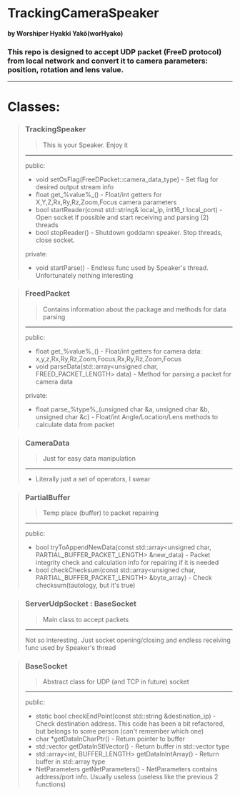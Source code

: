 # TrackingCameraSpeaker
#### by Worshiper Hyakki Yakō(worHyako)
### This repo is designed to accept UDP packet (FreeD protocol) from local network and convert it to camera parameters: position, rotation and lens value.

---

# Classes:
> ### TrackingSpeaker
>> This is your Speaker. Enjoy it
> ---
> public:
> * void setOsFlag(FreeDPacket::camera_data_type) - Set flag for desired output stream info
> * float get_%value%_() - Float/int getters for X,Y,Z,Rx,Ry,Rz,Zoom,Focus camera parameters
> * bool startReader(const std::string& local_ip, int16_t local_port) - Open socket if possible and start receiving and parsing (2) threads
> * bool stopReader() - Shutdown goddamn speaker. Stop threads, close socket.
> 
> private:
> * void startParse() - Endless func used by Speaker's thread. Unfortunately nothing interesting

> ### FreedPacket
>> Contains information about the package and methods for data parsing
> ---
> public:
> * float get_%value%_() - Float/int getters for camera data: x,y,z,Rx,Ry,Rz,Zoom,Focus,Rx,Ry,Rz,Zoom,Focus 
> * void parseData(std::array<unsigned char, FREED_PACKET_LENGTH> data) - Method for parsing a packet for camera data
> 
> private:
> * float parse_%type%_(unsigned char &a, unsigned char &b, unsigned char &c) - Float/int Angle/Location/Lens methods to calculate data from packet

> ### CameraData
>> Just for easy data manipulation
> ---
> * Literally just a set of operators, I swear

> ### PartialBuffer
>> Temp place (buffer) to packet repairing
> ---
> public:
> * bool tryToAppendNewData(const std::array<unsigned char, PARTIAL_BUFFER_PACKET_LENGTH> &new_data) - Packet integrity check and calculation info for repairing if it is needed
> * bool checkChecksum(const std::array<unsigned char, PARTIAL_BUFFER_PACKET_LENGTH> &byte_array) - Check checksum(tautology, but it's true)

> ### ServerUdpSocket : BaseSocket
>> Main class to accept packets
> ---
> Not so interesting. Just socket opening/closing and endless receiving func used by Speaker's thread 

> ### BaseSocket
>> Abstract class for UDP (and TCP in future) socket
> ---
> public:
> * static bool checkEndPoint(const std::string &destination_ip) - Check destination address. This code has been a bit refactored, but belongs to some person (can't remember which one)
> * char *getDataInCharPtr() - Return pointer to buffer
> * std::vector<byte> getDataInStlVector() - Return buffer in std::vector type
> * std::array<int, BUFFER_LENGTH> getDataInIntArray() - Return buffer in std::array type
> * NetParameters getNetParameters() - NetParameters contains address/port info. Usually useless (useless like the previous 2 functions)
